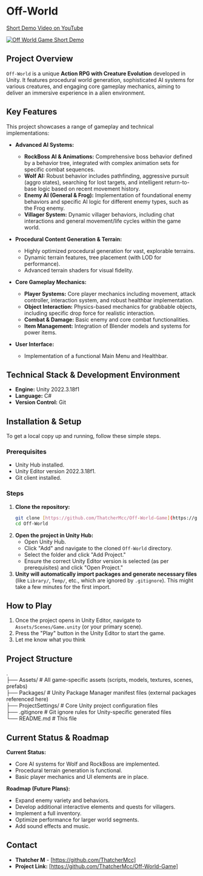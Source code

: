 # Off-World

[Short Demo Video on YouTube](https://www.youtube.com/watch?v=f-bmZSFRsHM&ab_channel=YeetleBandeetle)

[![Off World Game Short Demo](https://img.youtube.com/vi/f-bmZSFRsHM/maxresdefault.jpg)](https://www.youtube.com/watch?v=f-bmZSFRsHM)
## Project Overview

`Off-World` is a unique __Action RPG with Creature Evolution__ developed in Unity. It features procedural world generation, sophisticated AI systems for various creatures, and engaging core gameplay mechanics, aiming to deliver an immersive experience in a alien environment.

## Key Features

This project showcases a range of gameplay and technical implementations:

* **Advanced AI Systems:**
    * **RockBoss AI & Animations:** Comprehensive boss behavior defined by a behavior tree, integrated with complex animation sets for specific combat sequences.
    * **Wolf AI:** Robust behavior includes pathfinding, aggressive pursuit (aggro states), searching for lost targets, and intelligent return-to-base logic based on recent movement history.
    * **Enemy AI (General & Frog):** Implementation of foundational enemy behaviors and specific AI logic for different enemy types, such as the Frog enemy.
    * **Villager System:** Dynamic villager behaviors, including chat interactions and general movement/life cycles within the game world.

* **Procedural Content Generation & Terrain:**
    * Highly optimized procedural generation for vast, explorable terrains.
    * Dynamic terrain features, tree placement (with LOD for performance).
    * Advanced terrain shaders for visual fidelity.

* **Core Gameplay Mechanics:**
    * **Player Systems:** Core player mechanics including movement, attack controller, interaction system, and robust healthbar implementation.
    * **Object Interaction:** Physics-based mechanics for grabbable objects, including specific drop force for realistic interaction.
    * **Combat & Damage:** Basic enemy and core combat functionalities.
    * **Item Management:** Integration of Blender models and systems for power items.

* **User Interface:**
    * Implementation of a functional Main Menu and Healthbar.

## Technical Stack & Development Environment

* **Engine:** Unity 2022.3.18f1
* **Language:** C#
* **Version Control:** Git

## Installation & Setup

To get a local copy up and running, follow these simple steps.

### Prerequisites

* Unity Hub installed.
* Unity Editor version 2022.3.18f1.
* Git client installed.

### Steps

1.  **Clone the repository:**
    ```bash
    git clone [https://github.com/ThatcherMcc/Off-World-Game](https://github.com/ThatcherMcc/Off-World-Game)
    cd Off-World
    ```
2.  **Open the project in Unity Hub:**
    * Open Unity Hub.
    * Click "Add" and navigate to the cloned `Off-World` directory.
    * Select the folder and click "Add Project."
    * Ensure the correct Unity Editor version is selected (as per prerequisites) and click "Open Project."
3.  **Unity will automatically import packages and generate necessary files** (like `Library/`, `Temp/`, etc., which are ignored by `.gitignore`). This might take a few minutes for the first import.

## How to Play

1.  Once the project opens in Unity Editor, navigate to `Assets/Scenes/Game.unity` (or your primary scene).
2.  Press the "Play" button in the Unity Editor to start the game.
3.  Let me know what you think

## Project Structure

.  
├── Assets/                 # All game-specific assets (scripts, models, textures, scenes, prefabs)  
├── Packages/               # Unity Package Manager manifest files (external packages referenced here)  
├── ProjectSettings/        # Core Unity project configuration files  
├── .gitignore              # Git ignore rules for Unity-specific generated files  
└── README.md               # This file  

## Current Status & Roadmap

**Current Status:**
* Core AI systems for Wolf and RockBoss are implemented.
* Procedural terrain generation is functional.
* Basic player mechanics and UI elements are in place.

**Roadmap (Future Plans):**
* Expand enemy variety and behaviors.
* Develop additional interactive elements and quests for villagers.
* Implement a full inventory.
* Optimize performance for larger world segments.
* Add sound effects and music.

## Contact

* **Thatcher M** - [https://github.com/ThatcherMcc]
* **Project Link:** [https://github.com/ThatcherMcc/Off-World-Game]
